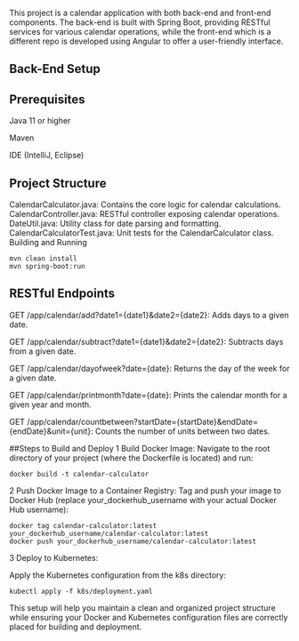 This project is a calendar application with both back-end and front-end components. The back-end is built with Spring Boot, 
providing RESTful services for various calendar operations, while the front-end which is a different repo is developed using Angular to offer a user-friendly interface.

## Back-End Setup
## Prerequisites

Java 11 or higher

Maven

IDE (IntelliJ, Eclipse)


## Project Structure

CalendarCalculator.java: Contains the core logic for calendar calculations.
CalendarController.java: RESTful controller exposing calendar operations.
DateUtil.java: Utility class for date parsing and formatting.
CalendarCalculatorTest.java: Unit tests for the CalendarCalculator class.
Building and Running


```
mvn clean install
mvn spring-boot:run
```
## RESTful Endpoints

GET /app/calendar/add?date1={date1}&date2={date2}: Adds days to a given date.

GET /app/calendar/subtract?date1={date1}&date2={date2}: Subtracts days from a given date.

GET /app/calendar/dayofweek?date={date}: Returns the day of the week for a given date.

GET /app/calendar/printmonth?date={date}: Prints the calendar month for a given year and month.

GET /app/calendar/countbetween?startDate={startDate}&endDate={endDate}&unit={unit}: Counts the number of units between two dates.


##Steps to Build and Deploy
1 Build Docker Image:
Navigate to the root directory of your project (where the Dockerfile is located) and run:

```
docker build -t calendar-calculator 
```

2 Push Docker Image to a Container Registry:
Tag and push your image to Docker Hub (replace your_dockerhub_username with your actual Docker Hub username):


```
docker tag calendar-calculator:latest your_dockerhub_username/calendar-calculator:latest
docker push your_dockerhub_username/calendar-calculator:latest
```

3 Deploy to Kubernetes:


Apply the Kubernetes configuration from the k8s directory:


```
kubectl apply -f k8s/deployment.yaml
```
This setup will help you maintain a clean and organized project structure while ensuring your Docker and Kubernetes configuration files are correctly placed for building and deployment.
